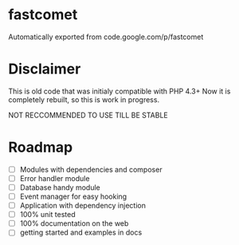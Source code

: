 # fastcomet
Automatically exported from code.google.com/p/fastcomet

# Disclaimer
This is old code that was initialy compatible with PHP 4.3+
Now it is completely rebuilt, so this is work in progress.

NOT RECCOMMENDED TO USE TILL BE STABLE

# Roadmap
 - [ ] Modules with dependencies and composer
  - [ ] Error handler module 
  - [ ] Database handy module
  - [ ] Event manager for easy hooking
  - [ ] Application with dependency injection
 - [ ] 100% unit tested
 - [ ] 100% documentation on the web
 - [ ] getting started and examples in docs

